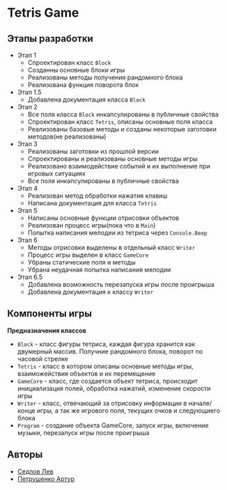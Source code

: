 # Tetris Game

## Этапы разработки

- Этап 1 
    + Спроектирован класс `Block`
    + Созданны основные блоки игры
    + Реализованы методы получения рандомного блока
    + Реализована функция поворота блок
- Этап 1.5
    + Добавлена документация класса `Block`
- Этап 2
    + Все поля класса `Block` инкапсулированы в публичные свойства
    + Спроектирован класс `Tetris`, описаны основные поля класса
    + Реализованы базовые методы и созданы некоторые заготовки методов(не реализованы)
- Этап 3 
    + Реализованы заготовки из прошлой версии
    + Спроектированы и реализованы основные методы игры
    + Реализовано взаимодействие событий и их выполнение при игровых ситуациях
    + Все поля инкапсулированы в публичные свойства
- Этап 4
    + Реализован метод обработки нажатия клавиш
    + Написана документация для класса `Tetris`
- Этап 5
    + Написаны основные функции отрисовки объектов
    + Реализован процесс игры(пока что в `Main`)
    + Попытка написания мелодии из тетриса через `Console.Beep`
- Этап 6
    + Методы отрисовки выделены в отдельный класс `Writer`
    + Процесс игры выделен в класс `GameCore`
    + Убраны статические поля и методы
    + Убрана неудачная попытка написания мелодии
- Этап 6.5
	+ Добавлена возможность перезапуска игры после проигрыша
	+ Добавлена документация к классу `Writer`

## Компоненты игры

**Предназначения классов**

- `Block` - класс фигуры тетриса,  каждая фигура хранится как двумерный массив. Получние рандомного блока, поворот по часовой стрелке
- `Tetris` - класс в котором описаны основные методы игры, взаиможействия объектов и их перемещение
- `GameCore` - класс, где создается объект тетриса, происходит инициализация полей, обработка нажатий, изменение скорости игры
- `Writer` - класс, отвечающий за отрисовку информации в начале/конце игры, а так же игрового поля, текущих очков и следующиего блока
- `Program` - создание объекта GameCore, запуск игры, включение музыки, перезапуск игры после проигрыша

## Авторы

 * [Седлов Лев](https://vk.com/helmoz17)
 * [Петрушенко Артур](https://vk.com/id193087953)

